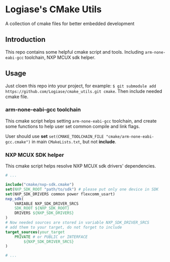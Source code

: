 # Logiase's CMake Utils

A collection of cmake files for better embedded development

## Introduction

This repo contains some helpful cmake script and tools.
Including `arm-none-eabi-gcc` toolchain, NXP MCUX sdk helper.

## Usage

Just cloen this repo into your project, for example:
`$ git submodule add https://github.com/Logiase/cmake_utils.git cmake`.
Then include needed cmake file.

### arm-none-eabi-gcc toolchain

This cmake script helps setting `arm-none-eabi-gcc` toolchain, and create some functions
to help user set common compile and link flags.

User should use **set** `set(CMAKE_TOOLCHAIN_FILE "cmake/arm-none-eabi-gcc.cmake")` in main `CMakeLists.txt`,
but not **include**.

### NXP MCUX SDK helper

This cmake script helps resolve NXP MCUX sdk drivers' dependencies.

```cmake
# ...

include("cmake/nxp-sdk.cmake")
set(NXP_SDK_ROOT "path/to/sdk") # please put only one device in SDK
set(NXP_SDK_DRIVERS common power flexcomm_usart)
nxp_sdk(
    VARIABLE NXP_SDK_DRIVER_SRCS
    SDK_ROOT ${NXP_SDK_ROOT}
    DRIVERS ${NXP_SDK_DRIVERS}
)
# Now needed sources are stored in variable NXP_SDK_DRIVER_SRCS
# add them to your target, do not forget to include
target_sources(your_target
    PRIVATE # or PUBLIC or INTERFACE
        ${NXP_SDK_DRIVER_SRCS}
)

# ...
```